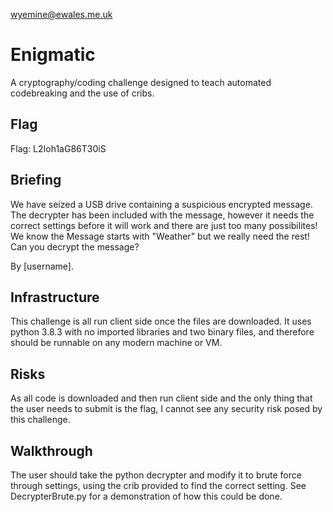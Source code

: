 wyemine@ewales.me.uk

# Enigmatic
A cryptography/coding challenge designed to teach automated codebreaking and the use of cribs.

## Flag
Flag: L2Ioh1aG86T30iS

## Briefing
We have seized a USB drive containing a suspicious encrypted message. The decrypter has been included with the message, however it needs the correct settings before it will work and there are just too many possibilites! We know the Message starts with "Weather" but we really need the rest! Can you decrypt the message?

By [username].

## Infrastructure
This challenge is all run client side once the files are downloaded.
It uses python 3.8.3 with no imported libraries and two binary files, and therefore should be runnable on any modern machine or VM.

## Risks
As all code is downloaded and then run client side and the only thing that the user needs to submit is the flag, I cannot see any security risk posed by this challenge. 

## Walkthrough
The user should take the python decrypter and modify it to brute force through settings, using the crib provided to find the correct setting.
See DecrypterBrute.py for a demonstration of how this could be done. 
